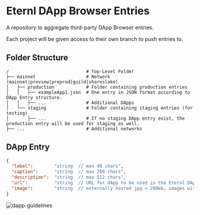 # Eternl DApp Browser Entries
A repository to aggregate third-party DApp Browser entries.

Each project will be given access to their own branch to push entries to.

## Folder Structure
    /                             # Top-Level Folder
    ├── mainnet                   # Network (mainnet|preview|preprod|guild|shareslake)
    │   ├── production            # Folder containing production entries
    │   │   ├── exampleApp1.json  # One entry in JSON format according to DApp Entry structure.
    │   │   ├── ...               # Additional DApps
    │   └── staging               # Folder containing staging entries (for testing)
    │       ├── ...               # If no staging DApp entry exist, the production entry will be used for staging as well.
    ├── ...                       # Additional networks

## DApp Entry
```json
{
  "label":        "string  // max 48 chars",
  "caption":      "string  // max 280 chars",
  "description":  "string  // max 512 chars",
  "url":          "string  // URL for dApp to be used in the Eternl DApp Browser",
  "image":        "string  // externally hosted jpg < 200kb; images with more than 500kb will be rejected. See dimensions below for optimal image."
}
```
![dapp-guidelines](https://user-images.githubusercontent.com/4470326/221276942-66ce13ac-3b16-45a9-ae0b-8da6f0547ed6.png)
